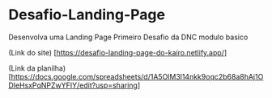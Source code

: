 # Desafio-Landing-Page
Desenvolva uma Landing Page
Primeiro Desafio da DNC modulo basico

(Link do site) [https://desafio-landing-page-do-kairo.netlify.app/]

(Link da planilha) [https://docs.google.com/spreadsheets/d/1A5OlM3l14nkk9oqc2b68a8hAj1ODleHsxPqNPZwYFIY/edit?usp=sharing]
